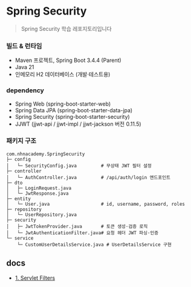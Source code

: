 # Spring Security 

> Spring Security 학습 레포지토리입니다

### 빌드 & 런타임
- Maven 프로젝트, Spring Boot 3.4.4 (Parent)
- Java 21
- 인메모리 H2 데이터베이스 (개발·테스트용)

### dependency
- Spring Web (spring-boot-starter-web)
- Spring Data JPA (spring-boot-starter-data-jpa)
- Spring Security (spring-boot-starter-security)
- JJWT (jjwt-api / jjwt-impl / jjwt-jackson 버전 0.11.5)

### 패키지 구조
```
com.nhnacademy.SpringSecurity
├─ config
│   └─ SecurityConfig.java         # 무상태 JWT 필터 설정
├─ controller
│   └─ AuthController.java         # /api/auth/login 엔드포인트
├─ dto
│   ├─ LoginRequest.java
│   └─ JwtResponse.java
├─ entity
│   └─ User.java                   # id, username, password, roles
├─ repository
│   └─ UserRepository.java
├─ security
│   ├─ JwtTokenProvider.java       # 토큰 생성·검증 로직
│   └─ JwtAuthenticationFilter.java# 요청 헤더 JWT 파싱·인증
└─ service
    └─ CustomUserDetailsService.java # UserDetailsService 구현

```

## docs
- [1. Servlet Filters](docs/Servlet-Filters.md)
